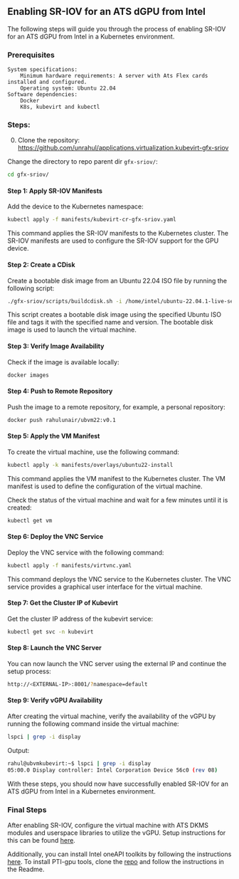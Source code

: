 ## Enabling SR-IOV for an ATS dGPU from Intel

The following steps will guide you through the process of enabling SR-IOV for an ATS dGPU from Intel in a Kubernetes environment.


### Prerequisites

    System specifications:
        Minimum hardware requirements: A server with Ats Flex cards installed and configured. 
        Operating system: Ubuntu 22.04
    Software dependencies:
        Docker
        K8s, kubevirt and kubectl

### Steps:

0. Clone the repository: https://github.com/unrahul/applications.virtualization.kubevirt-gfx-sriov

Change the directory to repo parent dir `gfx-sriov/`:


```bash
cd gfx-sriov/
```

#### Step 1: Apply SR-IOV Manifests

Add the device to the Kubernetes namespace:

```bash
kubectl apply -f manifests/kubevirt-cr-gfx-sriov.yaml
```

This command applies the SR-IOV manifests to the Kubernetes cluster. The SR-IOV manifests are used to configure the SR-IOV support for the GPU device.

#### Step 2: Create a CDisk

Create a bootable disk image from an Ubuntu 22.04 ISO file by running the following script:

```bash
./gfx-sriov/scripts/buildcdisk.sh -i /home/intel/ubuntu-22.04.1-live-server-amd64.iso  -t docker.io/rahulunair/ubvm22:v0.1
```

This script creates a bootable disk image using the specified Ubuntu ISO file and tags it with the specified name and version. The bootable disk image is used to launch the virtual machine.

#### Step 3: Verify Image Availability

Check if the image is available locally:

```bash
docker images
```

#### Step 4: Push to Remote Repository

Push the image to a remote repository, for example, a personal repository:

```bash
docker push rahulunair/ubvm22:v0.1
```

#### Step 5: Apply the VM Manifest

To create the virtual machine, use the following command:

```bash
kubectl apply -k manifests/overlays/ubuntu22-install
```

This command applies the VM manifest to the Kubernetes cluster. The VM manifest is used to define the configuration of the virtual machine.

Check the status of the virtual machine and wait for a few minutes until it is created:

```bash
kubectl get vm
```

#### Step 6: Deploy the VNC Service

Deploy the VNC service with the following command:

```bash
kubectl apply -f manifests/virtvnc.yaml
```

This command deploys the VNC service to the Kubernetes cluster. The VNC service provides a graphical user interface for the virtual machine.


#### Step 7: Get the Cluster IP of Kubevirt

Get the cluster IP address of the kubevirt service:

```bash
kubectl get svc -n kubevirt
```

#### Step 8: Launch the VNC Server

You can now launch the VNC server using the external IP and continue the setup process:

```bash
http://<EXTERNAL-IP>:8001/?namespace=default
```


#### Step 9: Verify vGPU Availability

After creating the virtual machine, verify the availability of the vGPU by running the following command inside the virtual machine:

```bash
lspci | grep -i display
```

Output:

```bash
rahul@ubvmkubevirt:~$ lspci | grep -i display
05:00.0 Display controller: Intel Corporation Device 56c0 (rev 08)
```

With these steps, you should now have successfully enabled SR-IOV for an ATS dGPU from Intel in a Kubernetes environment.

### Final Steps

After enabling SR-IOV, configure the virtual machine with ATS DKMS modules and userspace libraries to utilize the vGPU. Setup instructions for this can be found [here](https://dgpu-docs.intel.com/installation-guides/ubuntu/ubuntu-jammy-dc.html).


Additionally, you can install Intel oneAPI toolkits by following the instructions [here](https://www.intel.com/content/www/us/en/develop/documentation/installation-guide-for-intel-oneapi-toolkits-linux/top/installation/install-using-package-managers/apt.html). To install PTI-gpu tools, clone the [repo](https://github.com/intel/pti-gpu) and follow the instructions in the Readme.




